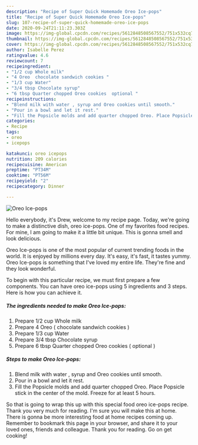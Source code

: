 ```yaml
---
description: "Recipe of Super Quick Homemade Oreo Ice-pops"
title: "Recipe of Super Quick Homemade Oreo Ice-pops"
slug: 107-recipe-of-super-quick-homemade-oreo-ice-pops
date: 2020-09-24T21:11:23.303Z
image: https://img-global.cpcdn.com/recipes/5612848508567552/751x532cq70/oreo-ice-pops-recipe-main-photo.jpg
thumbnail: https://img-global.cpcdn.com/recipes/5612848508567552/751x532cq70/oreo-ice-pops-recipe-main-photo.jpg
cover: https://img-global.cpcdn.com/recipes/5612848508567552/751x532cq70/oreo-ice-pops-recipe-main-photo.jpg
author: Isabelle Perez
ratingvalue: 4.6
reviewcount: 7
recipeingredient:
- "1/2 cup Whole milk"
- "4 Oreo  chocolate sandwich cookies "
- "1/3 cup Water"
- "3/4 tbsp Chocolate syrup"
- "6 tbsp Quarter chopped Oreo cookies  optional "
recipeinstructions:
- "Blend milk with water , syrup and Oreo cookies until smooth."
- "Pour in a bowl and let it rest."
- "Fill the Popsicle molds and add quarter chopped Oreo. Place Popsicle stick in the center of the mold. Freeze for at least 5 hours."
categories:
- Recipe
tags:
- oreo
- icepops

katakunci: oreo icepops 
nutrition: 209 calories
recipecuisine: American
preptime: "PT34M"
cooktime: "PT56M"
recipeyield: "2"
recipecategory: Dinner

---
```



![Oreo Ice-pops](https://img-global.cpcdn.com/recipes/5612848508567552/751x532cq70/oreo-ice-pops-recipe-main-photo.jpg)

Hello everybody, it's Drew, welcome to my recipe page. Today, we're going to make a distinctive dish, oreo ice-pops. One of my favorites food recipes. For mine, I am going to make it a little bit unique. This is gonna smell and look delicious.



Oreo Ice-pops is one of the most popular of current trending foods in the world. It is enjoyed by millions every day. It's easy, it's fast, it tastes yummy. Oreo Ice-pops is something that I've loved my entire life. They're fine and they look wonderful.


To begin with this particular recipe, we must first prepare a few components. You can have oreo ice-pops using 5 ingredients and 3 steps. Here is how you can achieve it.

<!--inarticleads1-->

##### The ingredients needed to make Oreo Ice-pops:

1. Prepare 1/2 cup Whole milk
1. Prepare 4 Oreo ( chocolate sandwich cookies )
1. Prepare 1/3 cup Water
1. Prepare 3/4 tbsp Chocolate syrup
1. Prepare 6 tbsp Quarter chopped Oreo cookies ( optional )




<!--inarticleads2-->

##### Steps to make Oreo Ice-pops:

1. Blend milk with water , syrup and Oreo cookies until smooth.
1. Pour in a bowl and let it rest.
1. Fill the Popsicle molds and add quarter chopped Oreo. Place Popsicle stick in the center of the mold. Freeze for at least 5 hours.




So that is going to wrap this up with this special food oreo ice-pops recipe. Thank you very much for reading. I'm sure you will make this at home. There is gonna be more interesting food at home recipes coming up. Remember to bookmark this page in your browser, and share it to your loved ones, friends and colleague. Thank you for reading. Go on get cooking!
